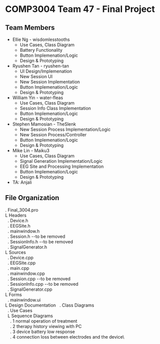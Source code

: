 # COMP3004 Team 47 - Final Project
## Team Members 
* Ellie Ng - wisdomlesstooths
    * Use Cases, Class Diagram
    * Battery Functionality
    * Button Implemenation/Logic
    * Design & Prototyping
* Ryushen Tan - ryushen-tan
    * UI Design/Implemenation
    * New Session UI
    * New Session Implementation
    * Button Implemenation/Logic
    * Design & Prototyping
* William Yin - water-fleas
    * Use Cases, Class Diagram
    * Session Info Class Implementation
    * Button Implemenation/Logic
    * Design & Prototyping
* Stephen Mamosian - TheSlenk
    * New Session Process Implementation/Logic
    * New Session Process/Controller
    * Button Implemenation/Logic
    * Design & Prototyping
* Mike Lin - Maiku3
    * Use Cases, Class Diagram
    * Signal Generation Implementation/Logic
    * EEG Site and Processing Implementation
    * Button Implemenation/Logic
    * Design & Prototyping
* TA: Anjali

## File Organization

. Final_3004.pro\
L Headers\
&nbsp;&nbsp;. Device.h\
&nbsp;&nbsp;. EEGSite.h\
&nbsp;&nbsp;. mainwindow.h\
&nbsp;&nbsp;. Session.h --to be removed\
&nbsp;&nbsp;. SessionInfo.h --to be removed\
&nbsp;&nbsp;. SignalGenerator.h\
L Sources\
&nbsp;&nbsp;. Device.cpp\
&nbsp;&nbsp;. EEGSite.cpp\
&nbsp;&nbsp;. main.cpp\
&nbsp;&nbsp;. mainwindow.cpp\
&nbsp;&nbsp;. Session.cpp --to be removed\
&nbsp;&nbsp;. SessionInfo.cpp --to be removed\
&nbsp;&nbsp;. SignalGenerator.cpp\
L Forms\
&nbsp;&nbsp;. mainwindow.ui\
L Design Documentation
&nbsp;&nbsp;. Class Diagrams\
&nbsp;&nbsp;. Use Cases\
&nbsp;&nbsp;L Sequence Diagrams\
&nbsp;&nbsp;&nbsp;&nbsp;. 1 normal operation of treatment\
&nbsp;&nbsp;&nbsp;&nbsp;. 2 therapy history viewing with PC\
&nbsp;&nbsp;&nbsp;&nbsp;. 3 device battery low response\
&nbsp;&nbsp;&nbsp;&nbsp;. 4 connection loss between electrodes and the device\
